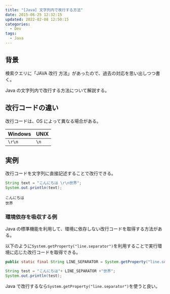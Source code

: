 ```yaml
---
title: "[Java] 文字列内で改行する方法"
date: 2015-06-25 12:32:15
updated: 2022-02-08 12:50:15
categories:
  - Dev
tags:
  - Java
---
```


## 背景

<!-- textlint-disable -->

検索クエリに「JAVA 改行 方法」があったので、過去の対応を思い出しつつ書く。

<!-- textlint-enable -->

Java の文字列内で改行する方法について解説する。

## 改行コードの違い

改行コードは、OS によって異なる場合がある。

| Windows | UNIX |
| ------- | ---- |
| `\r\n`  | `\n` |

## 実例

改行コードを文字列に直接記述することで改行できる。

```java
String text = "こんにちは \r\n世界";
System.out.println(text);
```

```
こんにちは
世界
```

### 環境依存を吸収する例

Java の標準機能を利用して、環境に依存しない改行コードを取得する方法がある。

以下のように`System.getProperty("line.separator")`を利用することで実行環境に応じた改行コードを取得できる。

```java
public static final String LINE_SEPARATOR = System.getProperty("line.separator");

String test = "こんにちは"+ LINE_SEPARATOR +"世界";
System.out.println(test);
```

Java で改行するなら`System.getProperty("line.separator")`を使うと良い。
